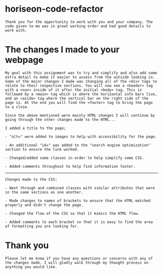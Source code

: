 # horiseon-code-refactor

    Thank you for the opportunity to work with you and your company. The code given to me was in great working order and had good details to work with. 

# The changes I made to your webpage

    My goal with this assignment was to try and simplify and also add some extra detail to make it easier to assess from the outside looking in. Some of the major changes I made was changing all of the <div> tags to relate to their respective sections. You will now see a <header> tag with a <nav> inside of it after the initial <body> tag. This is followed by a <main> tag which is where the horizontal info bars live, and an <aside> tag where the vertical bar on the right side of the page is. At the end you will find the <footer> tag to bring the page to a close.

    Since the above mentioned were mainly HTML changes I will continue by going through the other changes made to the HTML...

    I added a title to the page;

    - "alt=" were added to images to help with accessibility for the page.

    - An additional "id=" was added to the "search engine optimization" section to ensure the link worked.

    - Changed/added some classes in order to help simplify some CSS.

    - Added comments throughout to help find information faster.

   ------------------------- 

    Changes made to the CSS:

    - Went through and combined classes with similar attributes that were in the same sections as one another.

    - Made changes to names of brackets to ensure that the HTML matched properly and didn't change the page.

    - Changed the flow of the CSS so that it mimics the HTML flow.

    - Added comments to each bracket so that it is easy to find the area of formatting you are looking for.

#   Thank you

    Please let me know if you have any questions or concerns with any of the changes made. I will gladly walk through my thought process on anything you would like.



